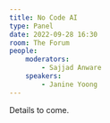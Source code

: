```yaml
---
title: No Code AI
type: Panel
date: 2022-09-28 16:30
room: The Forum
people:
    moderators:
        - Sajjad Anware
    speakers:
        - Janine Yoong
---
```

Details to come.